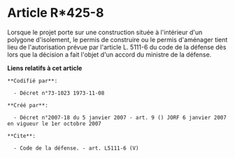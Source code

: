 # Article R*425-8

Lorsque le projet porte sur une construction située à l'intérieur d'un polygone d'isolement, le permis de construire ou le
permis d'aménager tient lieu de l'autorisation prévue par l'article L. 5111-6 du code de la défense dès lors que la décision
a fait l'objet d'un accord du ministre de la défense.

**Liens relatifs à cet article**

	**Codifié par**:

	  - Décret n°73-1023 1973-11-08

	**Créé par**:

	  - Décret n°2007-18 du 5 janvier 2007 - art. 9 () JORF 6 janvier 2007 en vigueur le 1er octobre 2007

	**Cite**:

	  - Code de la défense. - art. L5111-6 (V)
